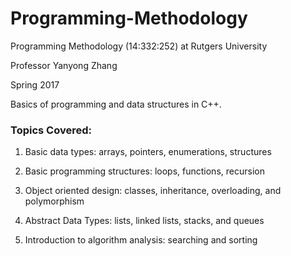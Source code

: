 # Programming-Methodology

Programming Methodology (14:332:252) at Rutgers University

Professor Yanyong Zhang

Spring 2017

Basics of programming and data structures in C++. 

### Topics Covered:

1. Basic data types: arrays, pointers, enumerations, structures

2. Basic programming structures: loops, functions, recursion

3. Object oriented design: classes, inheritance, overloading, and polymorphism

4. Abstract Data Types: lists, linked lists, stacks, and queues

5. Introduction to algorithm analysis: searching and sorting
